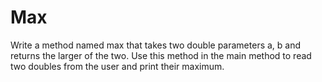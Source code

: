 # Max
Write a method named max that takes two double parameters a, b and returns the larger of the two. Use this method in the main method to read two doubles from the user and print their maximum.